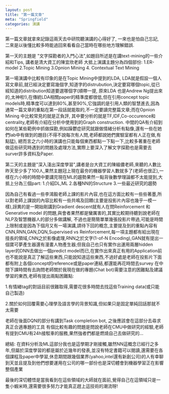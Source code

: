 ```yaml
---
layout: post
title: "第一篇文章"
meta: "Springfield"
categories: 演講
---
```


第一篇文章就拿來記錄這兩天去中研院聽演講的心得好了, 一來也是怕自己忘記, 二來是以後懂比較多時能過回來看看自己當時在哪些地方理解錯誤.

第一天的主題是 "文字探勘者的入門心法",如題目所述是在講text-mining的一些介紹和Tips, 講者是清大資工的陳宜欣老師
大抵上演講主題分為四個部份: 1.ER-model 2.Topic Mining 3.Opnion Mining 4. Contextual Text Mining 
 

第一場演講中比較有印象的是在Topic Mining中提到的LDA, LDA就是假設一個人寫文章前,就已經決定要寫幾個字,知道字的distrubution,決定要寫哪個topic,從已經知道的distribution知道要選哪個字(順帶一提, 原來LDA 也是Andrew Ng提出來的,太神啦!),在傳統LDA相關paper的精準度都很低,但在引用concept topic models時,精準度可以達到80%,甚至90%,它強調的是引用人類的智慧進去,因為通常一篇文章的重點在第一段話就能取的,不一定要讀完整篇文章;而在Opnion Mining 中比較常見的就是正負評, 其中要分析的就是TF,IDF,Co-occurence和 centrality,老師有介紹在分析中使用到的Graph construction.
中間的QA有介紹到如何在某些範例中抓做探勘,例如躁鬱症研究就跟做情緒分析有點像,還有一些在她們lab中有做到的題目(不得不說每次有人問,老師都說她們實驗室都有人正在做,有點猛), 總而言之六小時的演講也只能每個東西都點一下點一下,比較多著重在老師做這些研究時遇到的問題及處理方法,實際上要深入了解文字探勘也是需要去surver許多資料及Paper.

第二天的主題是"深入淺出深度學習",講者是台大資工的陳縕儂老師,來聽的人數比昨天至少多了100人,果然主題冠上現在最夯的機器學習人數就多了(老師也很正),一樣在六小時的時間中要講完現在ML的趨勢果然一點背後數學理論都不太能提到,大抵上分為三個part: 1.介紹DL,ML  2.各種NN的Structure  3.一些最近研究的趨勢

因為自己有看過一些李鴻毅老師上課的影片內容,也在這方面比較有一些些著墨,所以對老師上課說的內容比較有一些共鳴及回饋(主要是投影片內容也幾乎一模一樣),訝異的是一開始剛講到Gradient descent就有人在問Reinforcement 和 Generative model 的問題,與會者果然都是蠻厲害的,其實比較期待聽到說老師在NLP及智慧機器人的部分多做講解, 不過也是簡簡單單幾張投影片帶過,可能是時間上限制或是因為下個月又有一場演講,請待下回的概念,主要提及到的重點內容有CNN,RNN,GAN,DQN,Supervised vs Reinforcement,每一項主題都有給出現在擅長的領域,CNN之於影像處理,RNN之於文字(1-of-N Encoding),GAN就有提出一個寶可夢產生器還有漫畫人物產生器;但我自己也只有實作出運用兩層hidden layer的DNN去做出一個predict model而已,在實作出來真正有用的Application前也不能說是真正了解這些東西,只能說知道這些東西,不過好處是老師在投影片下面都有附上各個concept的reference或是paper連結,都還能再花時間去survey
在中間下課時間有去詢問老師關於我現在做的專題(Chat bot)需要注意的困難點及建議學習的東西,老師有提出兩點困難點:

1.有情緒tag的對話目前很難取得,需要花很多時間去找這些Training data(或只能自己製造)

2.關於如何回覆需要心理學及語言學的背景知識,但如果只是固定單純回話那就不太需要

老師在後面DQN的部分有講到Task completion bot, 之後應該會在這部分去尋求真正合適專題的工具
有個比較有趣的問題是問說老師在CMU中做研究的經驗,老師有提到CMU有24h接駁車的服務,果然強者們都是燃燒自己去做研究的...

總結: 
在資料分析及ML這部分我也是這學期才剛接觸,雖然NN這概念已經行之多年,但屬於深度學習的都是屬於近幾年的發表,並沒有特定書籍可以閱讀,還需要在各個課程及paper中學習,休息期間跟幾個業界(yahoo,intel還有新創公司)的人有幸聊到天並且提及到他們想要運用在公司的哪一部份也是深切體會到機器學習正在影響整個產業

最後的深切體悟是當我看到在這些領域的大師就在面前,覺得自己在這領域只是一隻小蝦米時,還需要很多努力才能真正趕上這技術的潮流呀!


